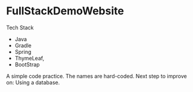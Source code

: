 # FullStackDemoWebsite
Tech Stack
* Java 
* Gradle
* Spring
* ThymeLeaf,
*  BootStrap

A simple code practice.
The names are hard-coded.
Next step to improve on: Using a database.
